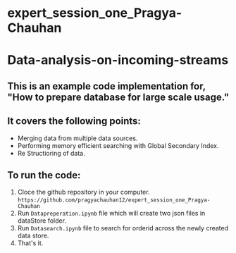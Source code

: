 # expert_session_one_Pragya-Chauhan
# Data-analysis-on-incoming-streams

## This is an example code implementation for, "How to prepare database for large scale usage."
## It covers the following points:
* Merging data from multiple data sources.
* Performing memory efficient searching with Global Secondary Index.
* Re Structioring of data.

## To run the code:
1. Cloce the github repository in your computer. ```https://github.com/pragyachauhan12/expert_session_one_Pragya-Chauhan```
2. Run ```Datapreperation.ipynb``` file which will create two json files in dataStore folder.
3. Run ```Datasearch.ipynb``` file to search for orderid across the newly created data store.
4. That's it.
